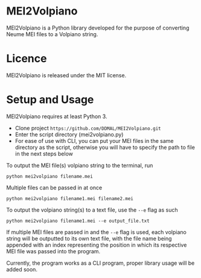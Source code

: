 # MEI2Volpiano
MEI2Volpiano is a Python library developed for the purpose of converting Neume MEI files to a Volpiano string.

# Licence
MEI2Volpiano is released under the MIT license.

# Setup and Usage

MEI2Volpiano requires at least Python 3.
* Clone project `https://github.com/DDMAL/MEI2Volpiano.git`
* Enter the script directory (mei2volpiano.py)
* For ease of use with CLI, you can put your MEI files in the same directory as the script, otherwise you will have to specify the path to file in the next steps below

To output the MEI file(s) volpiano string to the terminal, run

`python mei2volpiano filename.mei`

Multiple files can be passed in at once

`python mei2volpiano filename1.mei filename2.mei`

To output the volpiano string(s) to a text file, use the `--e` flag as such

`python mei2volpiano filename1.mei --e output_file.txt`

If multiple MEI files are passed in and the `--e` flag is used, each volpiano string will be outputted to its own text file, with the file name being appended with an index representing the position in which its respective MEI file was passed into the program.

Currently, the program works as a CLI program, proper library usage will be added soon.
